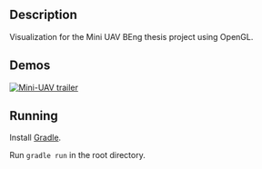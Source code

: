 ## Description

Visualization for the Mini UAV BEng thesis project using OpenGL.

## Demos

[![Mini-UAV trailer](http://img.youtube.com/vi/NdrdWuIZauQ/0.jpg)](http://www.youtube.com/watch?v=NdrdWuIZauQ "Mini-UAV Trailer")

## Running
Install [Gradle](https://gradle.org/).

Run `gradle run` in the root directory.
